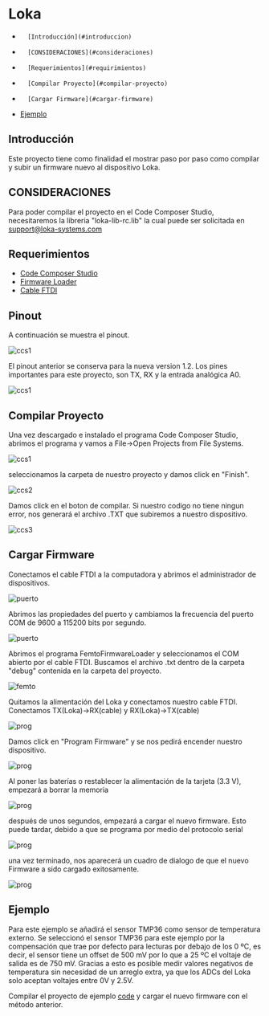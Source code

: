Loka
====

-   	[Introducción](#introduccion)

-   	[CONSIDERACIONES](#consideraciones)

-   	[Requerimientos](#requirimientos)

-   	[Compilar Proyecto](#compilar-proyecto)

-   	[Cargar Firmware](#cargar-firmware)

-	[Ejemplo](#ejemplo)



Introducción
------------
Este proyecto tiene como finalidad el mostrar paso por paso como compilar y subir un firmware nuevo al dispositivo Loka.   

CONSIDERACIONES
---------------
Para poder compilar el proyecto en el Code Composer Studio, necesitaremos la libreria "loka-lib-rc.lib" la cual puede ser solicitada en support@loka-systems.com

Requerimientos
--------------
-   [Code Composer Studio](http://www.ti.com/tool/ccstudio)
-   [Firmware Loader](http://www.thought-creator.com/wp-content/uploads/2015/03/FemtoFirmwareLoader.zip)
-   [Cable FTDI](https://github.com/Iotnet/Loka/blob/master/imagenes/ftdi.jpeg)

Pinout
------
A continuación se muestra el pinout.

![ccs1](https://github.com/Iotnet/Loka/blob/master/imagenes/pinout_loka.png?raw=true)

El pinout anterior se conserva para la nueva version 1.2. Los pines importantes para este proyecto, son TX, RX y la entrada analógica A0.

![ccs1](https://github.com/Iotnet/Loka/blob/master/imagenes/lokapinout.jpeg?raw=true)

Compilar Proyecto
-----------------
Una vez descargado e instalado el programa Code Composer Studio, abrimos el programa y vamos a File->Open Projects from File Systems.

![ccs1](https://github.com/Iotnet/Loka/blob/master/imagenes/ccs1.png?raw=true)

seleccionamos la carpeta de nuestro proyecto y damos click en "Finish". 

![ccs2](https://github.com/Iotnet/Loka/blob/master/imagenes/ccs2.png?raw=true)

Damos click en el boton de compilar. Si nuestro codigo no tiene ningun error, nos generará el archivo .TXT que subiremos a nuestro dispositivo.

![ccs3](https://github.com/Iotnet/Loka/blob/master/imagenes/ccs3.png?raw=true)

Cargar Firmware
---------------

Conectamos el cable FTDI a la computadora y abrimos el administrador de dispositivos.

![puerto](https://github.com/Iotnet/Loka/blob/master/imagenes/puerto.png?raw=true)

Abrimos las propiedades del puerto y cambiamos la frecuencia del puerto COM de 9600 a 115200 bits por segundo.

![puerto](https://github.com/Iotnet/Loka/blob/master/imagenes/puerto2.png?raw=true)

Abrimos el programa FemtoFirmwareLoader y seleccionamos el COM abierto por el cable FTDI. Buscamos el archivo .txt dentro de la carpeta "debug" contenida en la carpeta del proyecto.

![femto](https://github.com/Iotnet/Loka/blob/master/imagenes/femto.png?raw=true)

Quitamos la alimentación del Loka y conectamos nuestro cable FTDI. Conectamos TX(Loka)->RX(cable) y RX(Loka)->TX(cable)

![prog](https://github.com/Iotnet/Loka/blob/master/imagenes/prog.jpeg?raw=true)

Damos click en "Program Firmware" y se nos pedirá encender nuestro dispositivo.

![prog](https://github.com/Iotnet/Loka/blob/master/imagenes/loka10.png?raw=true)

Al poner las baterías o restablecer la alimentación de la tarjeta (3.3 V), empezará a borrar la memoria

![prog](https://github.com/Iotnet/Loka/blob/master/imagenes/loka11.png?raw=true)

después de unos segundos, empezará a cargar el nuevo firmware. Esto puede tardar, debido a que se programa por medio del protocolo serial

![prog](https://github.com/Iotnet/Loka/blob/master/imagenes/loka12.png?raw=true)

una vez terminado, nos aparecerá un cuadro de dialogo de que el nuevo Firmware a sido cargado exitosamente.

![prog](https://github.com/Iotnet/Loka/blob/master/imagenes/loka13.png?raw=true)

Ejemplo
-------

Para este ejemplo se añadirá el sensor TMP36 como sensor de temperatura externo. Se seleccionó el sensor TMP36 para este ejemplo por la compensación que trae por defecto para lecturas por debajo de los 0 ºC, es decir, el sensor tiene un offset de 500 mV por lo que  a 25 ºC el voltaje de salida es de 750 mV. Gracias a esto es posible medir valores negativos de temperatura sin necesidad de un arreglo extra, ya que los ADCs del Loka solo aceptan voltajes entre 0V y 2.5V. 

Compilar el proyecto de ejemplo [code](https://github.com/Iotnet/Loka/tree/master/sensor_analog) y cargar el nuevo firmware con el método anterior.


